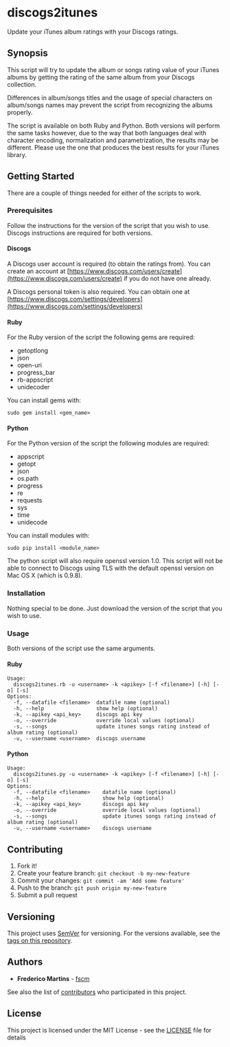 # discogs2itunes

Update your iTunes album ratings with your Discogs ratings.

## Synopsis

This script will try to update the album or songs rating value of your iTunes
albums by getting the rating of the same album from your Discogs collection.

Differences in album/songs titles and the usage of special characters on
album/songs names may prevent the script from recognizing the albums properly.

The script is available on both Ruby and Python. Both versions will perform the
same tasks however, due to the way that both languages deal with character
encoding, normalization and parametrization, the results may be different.
Please use the one that produces the best results for your iTunes library.

## Getting Started

There are a couple of things needed for either of the scripts to work.

### Prerequisites

Follow the instructions for the version of the script that you wish to use.
Discogs instructions are required for both versions.

#### Discogs

A Discogs user account is required (to obtain the ratings from). You can
create an account at [https://www.discogs.com/users/create](https://www.discogs.com/users/create)
if you do not have one already.

A Discogs personal token is also required. You can obtain one at
[https://www.discogs.com/settings/developers](https://www.discogs.com/settings/developers)


#### Ruby

For the Ruby version of the script the following gems are required:

* getoptlong
* json
* open-uri
* progress_bar
* rb-appscript
* unidecoder

You can install gems with:

```
sudo gem install <gem_name>
```

#### Python

For the Python version of the script the following modules are required:

* appscript
* getopt
* json
* os.path
* progress
* re
* requests
* sys
* time
* unidecode

You can install modules with:

```
sudo pip install <module_name>
```

The python script will also require openssl version 1.0. This script will not
be able to connect to Discogs using TLS with the default openssl version on
Mac OS X (which is 0.9.8).

### Installation

Nothing special to be done. Just download the version of the script that you
wish to use.

### Usage

Both versions of the script use the same arguments.

#### Ruby

```
Usage:
  discogs2itunes.rb -u <username> -k <apikey> [-f <filename>] [-h] [-o] [-s]
Options:
  -f, --datafile <filename>  datafile name (optional)
  -h, --help                 show help (optional)
  -k, --apikey <api_key>     discogs api key
  -o, --override             override local values (optional)
  -s, --songs                update itunes songs rating instead of album rating (optional)
  -u, --username <username>  discogs username
```

#### Python

```
Usage:
  discogs2itunes.py -u <username> -k <apikey> [-f <filename>] [-h] [-o] [-s]
Options:
  -f, --datafile <filename>    datafile name (optional)
  -h, --help                   show help (optional)
  -k, --apikey <api_key>       discogs api key
  -o, --override               override local values (optional)
  -s, --songs                  update itunes songs rating instead of album rating (optional)
  -u, --username <username>    discogs username
```

## Contributing

1. Fork it!
2. Create your feature branch: `git checkout -b my-new-feature`
3. Commit your changes: `git commit -am 'Add some feature'`
4. Push to the branch: `git push origin my-new-feature`
5. Submit a pull request

## Versioning

This project uses [SemVer](http://semver.org/) for versioning. For the versions available, see the [tags on this repository](https://github.com/fscm/discogs2itunes/tags).

## Authors

* **Frederico Martins** - [fscm](https://github.com/fscm)

See also the list of [contributors](https://github.com/fscm/discogs2itunes/contributors) who participated in this project.

## License

This project is licensed under the MIT License - see the [LICENSE](LICENSE) file for details
